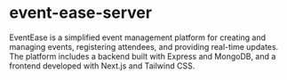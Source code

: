 # event-ease-server
EventEase is a simplified event management platform for creating and managing events, registering attendees, and providing real-time updates. The platform includes a backend built with Express and MongoDB, and a frontend developed with Next.js and Tailwind CSS.
